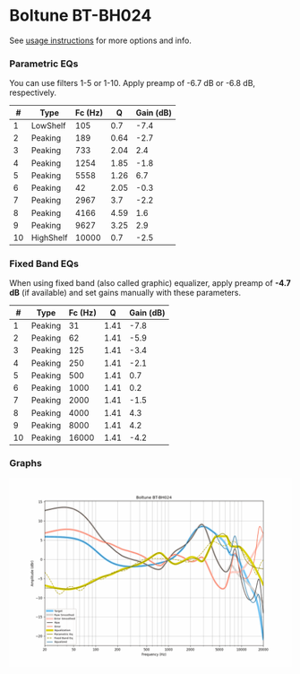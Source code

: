 # Boltune BT-BH024
See [usage instructions](https://github.com/jaakkopasanen/AutoEq#usage) for more options and info.

### Parametric EQs
You can use filters 1-5 or 1-10. Apply preamp of -6.7 dB or -6.8 dB, respectively.

|   # | Type      |   Fc (Hz) |    Q |   Gain (dB) |
|-----|-----------|-----------|------|-------------|
|   1 | LowShelf  |       105 | 0.7  |        -7.4 |
|   2 | Peaking   |       189 | 0.64 |        -2.7 |
|   3 | Peaking   |       733 | 2.04 |         2.4 |
|   4 | Peaking   |      1254 | 1.85 |        -1.8 |
|   5 | Peaking   |      5558 | 1.26 |         6.7 |
|   6 | Peaking   |        42 | 2.05 |        -0.3 |
|   7 | Peaking   |      2967 | 3.7  |        -2.2 |
|   8 | Peaking   |      4166 | 4.59 |         1.6 |
|   9 | Peaking   |      9627 | 3.25 |         2.9 |
|  10 | HighShelf |     10000 | 0.7  |        -2.5 |

### Fixed Band EQs
When using fixed band (also called graphic) equalizer, apply preamp of **-4.7 dB** (if available) and set gains manually with these parameters.

|   # | Type    |   Fc (Hz) |    Q |   Gain (dB) |
|-----|---------|-----------|------|-------------|
|   1 | Peaking |        31 | 1.41 |        -7.8 |
|   2 | Peaking |        62 | 1.41 |        -5.9 |
|   3 | Peaking |       125 | 1.41 |        -3.4 |
|   4 | Peaking |       250 | 1.41 |        -2.1 |
|   5 | Peaking |       500 | 1.41 |         0.7 |
|   6 | Peaking |      1000 | 1.41 |         0.2 |
|   7 | Peaking |      2000 | 1.41 |        -1.5 |
|   8 | Peaking |      4000 | 1.41 |         4.3 |
|   9 | Peaking |      8000 | 1.41 |         4.2 |
|  10 | Peaking |     16000 | 1.41 |        -4.2 |

### Graphs
![](./Boltune%20BT-BH024.png)
